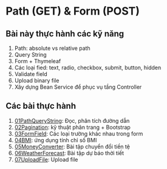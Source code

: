# Path (GET) & Form (POST)

## Bài này thực hành các kỹ năng 

1. Path: absolute vs relative path
2. Query String
3. Form + Thymeleaf
4. Các loại fied: text, radio, checkbox, submit, button, hidden
5. Validate field 
6. Upload binary file
7. Xây dựng Bean Service để phục vụ tầng Controller

## Các bài thực hành

1. [01PathQueryString](01PathQueryString/demoform): Đọc, phân tích đường dẫn
2. [02Pagination](02Pagination/demoform): kỹ thuật phân trang + Bootstrap
3. [03FormField](03FormField/demoform): Các loại trường khác nhau trong form
4. [04BMI](04BMI/demoform): ứng dụng tính chỉ số BMI
5. [05MoneyConverter](05MoneyConverter/demoform): Bài tập chuyển đổi tiền tệ
6. [06WeatherForecast](06WeatherForecast/demoform): Bài tập dự báo thời tiết
7. [07UploadFile](07UploadFile/demoform): Upload file